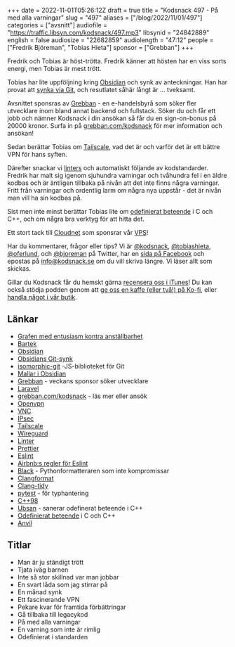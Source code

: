+++
date = 2022-11-01T05:26:12Z
draft = true
title = "Kodsnack 497 - På med alla varningar"
slug = "497"
aliases = ["/blog/2022/11/01/497"]
categories = ["avsnitt"]
audiofile = "https://traffic.libsyn.com/kodsnack/497.mp3"
libsynid = "24842889"
english = false
audiosize = "22682859"
audiolength = "47:12"
people = ["Fredrik Björeman", "Tobias Hieta"]
sponsor = ["Grebban"]
+++

Fredrik och Tobias är höst-trötta. Fredrik känner att hösten har en viss sorts energi, men Tobias är mest trött.

Tobias har lite uppföljning kring [Obsidian](https://obsidian.md/) och synk av anteckningar. Han har provat att [synka via Git](https://github.com/denolehov/obsidian-git), och resutlatet såhär långt är … tveksamt. 

Avsnittet sponsras av [Grebban](https://www.grebban.com/kodsnack) - en e-handelsbyrå som söker fler utvecklare inom bland annat backend och fullstack. Söker du och får ett jobb och nämner Kodsnack i din ansökan så får du en sign-on-bonus på 20000 kronor. Surfa in på [grebban.com/kodsnack](https://www.grebban.com/kodsnack) för mer information och ansökan!

Sedan berättar Tobias om [Tailscale](https://en.wikipedia.org/wiki/Tailscale), vad det är och varför det är ett bättre VPN för hans syften.

Därefter snackar vi [linters](https://en.wikipedia.org/wiki/Lint_%28software%29) och automatiskt följande av kodstandarder. Fredrik har malt sig igenom sjuhundra varningar och tvåhundra fel i en äldre kodbas och är äntligen tillbaka på nivån att det inte finns några varningar. Fritt från varningar och ordentlig larm om några nya uppstår - det är nivån man vill ha sin kodbas på.

Sist men inte minst berättar Tobias lite om [odefinierat beteende](https://en.wikipedia.org/wiki/Undefined_behavior) i C och C++, och om några bra  verktyg för att hitta det.

Ett stort tack till [Cloudnet](https://www.cloudnet.se) som sponsrar vår [VPS](https://en.wikipedia.org/wiki/Virtual_private_server)!

Har du kommentarer, frågor eller tips? Vi är [@kodsnack](https://www.twitter.com/kodsnack), [@tobiashieta](https://www.twitter.com/tobiashieta), [@oferlund](https://www.twitter.com/oferlund), och [@bjoreman](https://www.twitter.com/bjoreman) på Twitter, har en [sida på Facebook](https://www.facebook.com/kodsnack) och epostas på [info@kodsnack.se](mailto:info@kodsnack.se) om du vill skriva längre. Vi läser allt som skickas.

Gillar du Kodsnack får du hemskt gärna [recensera oss i iTunes](https://itunes.apple.com/se/podcast/kodsnack/id561631498?l=en)! Du kan också stödja podden genom att <a href="https://ko-fi.com/kodsnack" rel="payment">ge oss en kaffe (eller två!) på Ko-fi</a>, eller [handla något i vår butik](https://shop.spreadshirt.se/kodsnack/).

## Länkar ##
* [Grafen med entusiasm kontra anställbarhet](https://twitter.com/PR0GRAMMERHUM0R/status/1584741562063503362?s=20&t=E4eeuEKaU3Z4JKK9tJMt7w)
* [Bartek](https://brtk.se/)
* [Obsidian](https://obsidian.md/)
* [Obsidians Git-synk](https://github.com/denolehov/obsidian-git)
* [isomorphic-git](https://isomorphic-git.org/) -JS-biblioteket för Git
* [Mallar i Obsidian](https://help.obsidian.md/Plugins/Templates)
* [Grebban](https://www.grebban.com/kodsnack) - veckans sponsor söker utvecklare
* [Laravel](https://laravel.com/)
* [grebban.com/kodsnack](https://www.grebban.com/kodsnack) - läs mer eller ansök
* [Openvpn](https://en.wikipedia.org/wiki/OpenVPN)
* [VNC](https://en.wikipedia.org/wiki/Virtual_Network_Computing)
* [IPsec](https://en.wikipedia.org/wiki/IPsec)
* [Tailscale](https://en.wikipedia.org/wiki/Tailscale)
* [Wireguard](https://en.wikipedia.org/wiki/WireGuard)
* [Linter](https://en.wikipedia.org/wiki/Lint_%28software%29)
* [Prettier](https://prettier.io/)
* [Eslint](https://eslint.org/)
* [Airbnb:s regler för Eslint](https://www.npmjs.com/package/eslint-config-airbnb)
* [Black](https://github.com/psf/black) - Pythonformatteraren som inte kompromissar
* [Clangformat](https://clang.llvm.org/docs/ClangFormat.html)
* [Clang-tidy](https://clang.llvm.org/extra/clang-tidy/)
* [pytest](https://docs.pytest.org/en/latest/) - för typhantering
* [C++98](https://en.cppreference.com/w/cpp/language/history)
* [Ubsan](https://clang.llvm.org/docs/UndefinedBehaviorSanitizer.html) - sanerar odefinerat beteende i C++
* [Odefinierat beteende](https://en.wikipedia.org/wiki/Undefined_behavior) i C och C++
* [Anvil](https://en.wikipedia.org/wiki/Ubisoft_Anvil)

## Titlar ##
* Man är ju ständigt trött
* Tjata iväg barnen
* Inte så stor skillnad var man jobbar
* En svart låda som jag stirrar på
* En månad synk
* Ett fascinerande VPN
* Pekare kvar för framtida förbättringar
* Gå tillbaka till legacykod
* På med alla varningar
* En varning som inte är rimlig
* Odefinierat i standarden